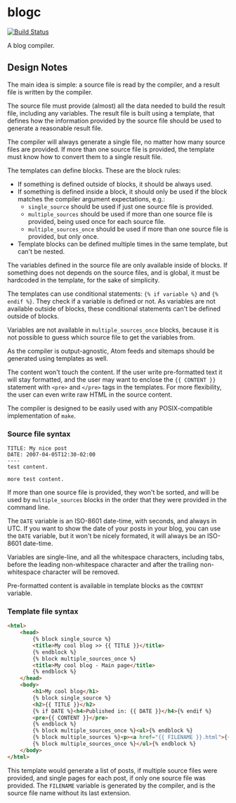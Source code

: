 # blogc

[![Build Status](https://semaphoreci.com/api/v1/projects/bd67545c-8593-4a37-ba94-ef1187a6d58d/402577/badge.svg)](https://semaphoreci.com/rafaelmartins/blogc)      

A blog compiler.


## Design Notes

The main idea is simple: a source file is read by the compiler, and a result file is written by the compiler.

The source file must provide (almost) all the data needed to build the result file, including any variables. The result file is built using a template, that defines how the information provided by the source file should be used to generate a reasonable result file.

The compiler will always generate a single file, no matter how many source files are provided. If more than one source file is provided, the template must know how to convert them to a single result file.

The templates can define blocks. These are the block rules:

- If something is defined outside of blocks, it should be always used.
- If something is defined inside a block, it should only be used if the block matches the compiler argument expectations, e.g.:
    - ``single_source`` should be used if just one source file is provided.
    - ``multiple_sources`` should be used if more than one source file is provided, being used once for each source file.
    - ``multiple_sources_once`` should be used if more than one source file is provided, but only once.
- Template blocks can be defined multiple times in the same template, but can't be nested.

The variables defined in the source file are only available inside of blocks. If something does not depends on the source files, and is global, it must be hardcoded in the template, for the sake of simplicity.

The templates can use conditional statements: ``{% if variable %}`` and ``{% endif %}``. They check if a variable is defined or not. As variables are not available outside of blocks, these conditional statements can't be defined outside of blocks.

Variables are not available in ``multiple_sources_once`` blocks, because it is not possible to guess which source file to get the variables from.

As the compiler is output-agnostic, Atom feeds and sitemaps should be generated using templates as well.

The content won't touch the content. If the user write pre-formatted text it will stay formatted, and the user may want to enclose the ``{{ CONTENT }}`` statement with ``<pre>`` and ``</pre>`` tags in the templates. For more flexibility, the user can even write raw HTML in the source content.

The compiler is designed to be easily used with any POSIX-compatible implementation of ``make``.


### Source file syntax

```
TITLE: My nice post
DATE: 2007-04-05T12:30-02:00
----
test content.

more test content.
```

If more than one source file is provided, they won't be sorted, and will be used by ``multiple_sources`` blocks in the order that they were provided in the command line.

The ``DATE`` variable is an ISO-8601 date-time, with seconds, and always in UTC. If you want to show the date of your posts in your blog, you can use the ``DATE`` variable, but it won't be nicely formated, it will always be an ISO-8601 date-time.

Variables are single-line, and all the whitespace characters, including tabs, before the leading non-whitespace character and after the trailing non-whitespace character will be removed.

Pre-formatted content is available in template blocks as the ``CONTENT`` variable.


### Template file syntax

```html
<html>
    <head>
        {% block single_source %}
        <title>My cool blog >> {{ TITLE }}</title>
        {% endblock %}
        {% block multiple_sources_once %}
        <title>My cool blog - Main page</title>
        {% endblock %}
    </head>
    <body>
        <h1>My cool blog</h1>
        {% block single_source %}
        <h2>{{ TITLE }}</h2>
        {% if DATE %}<h4>Published in: {{ DATE }}</h4>{% endif %}
        <pre>{{ CONTENT }}</pre>
        {% endblock %}
        {% block multiple_sources_once %}<ul>{% endblock %}
        {% block multiple_sources %}<p><a href="{{ FILENAME }}.html">{{ TITLE }}</a>{% if DATE %} - {{ DATE }}{% endif %}</p>{% endblock %}
        {% block multiple_sources_once %}</ul>{% endblock %}
    </body>
</html>
```

This template would generate a list of posts, if multiple source files were provided, and single pages for each post, if only one source file was provided. The ``FILENAME`` variable is generated by the compiler, and is the source file name without its last extension.
